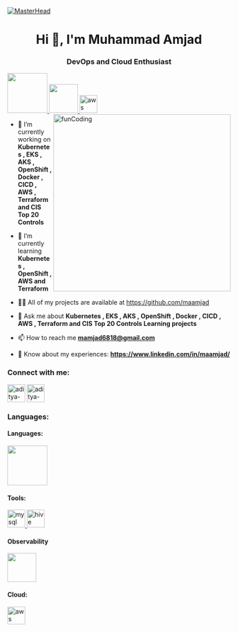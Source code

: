 [![MasterHead](https://visme.co/blog/wp-content/uploads/climate-change-facts-header-wide.gif)](https://github.com/adityagoel08/)
<h1 align="center">Hi 👋, I'm Muhammad Amjad</h1>
<h3 align="center">DevOps and Cloud Enthusiast</h3>

<a href="https://python.org/" target="_blank" >
    <img src="https://media1.giphy.com/media/KAq5w47R9rmTuvWOWa/giphy.gif"  height="90" />
  </a>
  <a href="https://docs.gitlab.com/ee/ci/" target="_blank" >
    <img src="https://raw.githubusercontent.com/itsksaurabh/itsksaurabh/master/assets/cicd.gif"  height="65" />
  </a>
<a href="https://aws.amazon.com" target="_blank" rel="noreferrer"> <img src="https://cdn.jsdelivr.net/gh/devicons/devicon/icons/amazonwebservices/amazonwebservices-original-wordmark.svg" alt="aws" width="40" height="40"/> </a> 

<img align="right" alt="funCoding" width="400" src="https://miro.medium.com/max/1360/1*IRGHmiGsa16stedQvIaZfw.gif">


- 🔭 I’m currently working on **Kubernetes , EKS , AKS , OpenShift , Docker , CICD , AWS , Terraform and CIS Top 20 Controls**

- 🌱 I’m currently learning **Kubernetes , OpenShift  , AWS and Terraform**

- 👨‍💻 All of my projects are available at https://github.com/maamjad

- 💬 Ask me about **Kubernetes , EKS , AKS , OpenShift , Docker , CICD , AWS , Terraform and CIS Top 20 Controls Learning projects**

- 📫 How to reach me **mamjad6818@gmail.com**

- 📄 Know about my experiences: **https://www.linkedin.com/in/maamjad/**

<h3 align="left">Connect with me:</h3>
<p align="left">
<a href="mailto: mamjad6818@gmail.com" target="blank"><img align="center" src="https://cdn-icons-png.flaticon.com/512/561/561127.png" alt="aditya-goel" height="40" width="40" /></a>
<a href="https://www.linkedin.com/in/maamjad/" target="blank"><img align="center" src="https://cdn.jsdelivr.net/gh/devicons/devicon/icons/linkedin/linkedin-plain.svg" alt="aditya-goel" height="40" width="40" /></a>
</p>

<h3 align="left">Languages:</h3>

<h4 align="left">Languages:</h4>
<a href="https://python.org/" target="_blank" >
    <img src="https://media1.giphy.com/media/KAq5w47R9rmTuvWOWa/giphy.gif"  height="90" />
  </a>

<h4 align="left">Tools:</h4>
<p align="left"> 
<a href="https://www.mysql.com/" target="_blank" rel="noreferrer"> <img src="https://cdn.jsdelivr.net/gh/devicons/devicon/icons/mysql/mysql-original-wordmark.svg" alt="mysql" width="40" height="40"/> </a> 
<a href="https://hive.apache.org/" target="_blank" rel="noreferrer"> <img src="https://www.vectorlogo.zone/logos/apache_hive/apache_hive-icon.svg" alt="hive" width="40" height="40"/> </a> 
</p>

<h4 align="left">Observability</h4>
<p align="left"> 
     <a href="https://prometheus.io/" target="_blank" >
    <img src="https://raw.githubusercontent.com/itsksaurabh/itsksaurabh/master/assets/prometheus.gif" height="65" />
  </a>
</p>

<h4 align="left">Cloud:</h4>
<p align="left"> 
<a href="https://aws.amazon.com" target="_blank" rel="noreferrer"> <img src="https://cdn.jsdelivr.net/gh/devicons/devicon/icons/amazonwebservices/amazonwebservices-original-wordmark.svg" alt="aws" width="40" height="40"/> </a> 
 </p>
